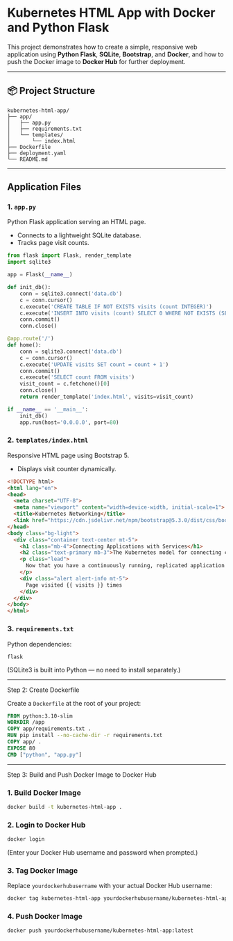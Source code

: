 # Kubernetes HTML App with Docker and Python Flask

This project demonstrates how to create a simple, responsive web application using **Python Flask**, **SQLite**, **Bootstrap**, and **Docker**, and how to push the Docker image to **Docker Hub** for further deployment.

---

## 📦 Project Structure

```
kubernetes-html-app/
├── app/
│   ├── app.py
│   ├── requirements.txt
│   └── templates/
│       └── index.html
├── Dockerfile
├── deployment.yaml
└── README.md
```

---

## Application Files

### 1. `app.py`

Python Flask application serving an HTML page.
- Connects to a lightweight SQLite database.
- Tracks page visit counts.

```python
from flask import Flask, render_template
import sqlite3

app = Flask(__name__)

def init_db():
    conn = sqlite3.connect('data.db')
    c = conn.cursor()
    c.execute('CREATE TABLE IF NOT EXISTS visits (count INTEGER)')
    c.execute('INSERT INTO visits (count) SELECT 0 WHERE NOT EXISTS (SELECT 1 FROM visits)')
    conn.commit()
    conn.close()

@app.route('/')
def home():
    conn = sqlite3.connect('data.db')
    c = conn.cursor()
    c.execute('UPDATE visits SET count = count + 1')
    conn.commit()
    c.execute('SELECT count FROM visits')
    visit_count = c.fetchone()[0]
    conn.close()
    return render_template('index.html', visits=visit_count)

if __name__ == '__main__':
    init_db()
    app.run(host='0.0.0.0', port=80)
```

### 2. `templates/index.html`

Responsive HTML page using Bootstrap 5.
- Displays visit counter dynamically.

```html
<!DOCTYPE html>
<html lang="en">
<head>
  <meta charset="UTF-8">
  <meta name="viewport" content="width=device-width, initial-scale=1">
  <title>Kubernetes Networking</title>
  <link href="https://cdn.jsdelivr.net/npm/bootstrap@5.3.0/dist/css/bootstrap.min.css" rel="stylesheet">
</head>
<body class="bg-light">
  <div class="container text-center mt-5">
    <h1 class="mb-4">Connecting Applications with Services</h1>
    <h2 class="text-primary mb-3">The Kubernetes model for connecting containers</h2>
    <p class="lead">
      Now that you have a continuously running, replicated application you can expose it on a network.
    </p>
    <div class="alert alert-info mt-5">
      Page visited {{ visits }} times
    </div>
  </div>
</body>
</html>
```

### 3. `requirements.txt`

Python dependencies:

```
flask
```

(SQLite3 is built into Python — no need to install separately.)

---

Step 2: Create Dockerfile

Create a `Dockerfile` at the root of your project:

```Dockerfile
FROM python:3.10-slim
WORKDIR /app
COPY app/requirements.txt .
RUN pip install --no-cache-dir -r requirements.txt
COPY app/ .
EXPOSE 80
CMD ["python", "app.py"]
```

---

Step 3: Build and Push Docker Image to Docker Hub

### 1. Build Docker Image

```bash
docker build -t kubernetes-html-app .
```

### 2. Login to Docker Hub

```bash
docker login
```
(Enter your Docker Hub username and password when prompted.)

### 3. Tag Docker Image

Replace `yourdockerhubusername` with your actual Docker Hub username:

```bash
docker tag kubernetes-html-app yourdockerhubusername/kubernetes-html-app:latest
```

### 4. Push Docker Image

```bash
docker push yourdockerhubusername/kubernetes-html-app:latest
```



